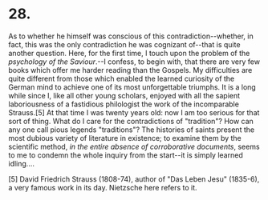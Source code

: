 # 28.

As to whether he himself was conscious of this contradiction--whether,
in fact, this was the only contradiction he was cognizant of--that is
quite another question. Here, for the first time, I touch upon the
problem of the _psychology of the Saviour_.--I confess, to begin with,
that there are very few books which offer me harder reading than the
Gospels. My difficulties are quite different from those which enabled
the learned curiosity of the German mind to achieve one of its most
unforgettable triumphs. It is a long while since I, like all other young
scholars, enjoyed with all the sapient laboriousness of a fastidious
philologist the work of the incomparable Strauss.[5] At that time I was
twenty years old: now I am too serious for that sort of thing. What do I
care for the contradictions of "tradition"? How can any one call pious
legends "traditions"? The histories of saints present the most dubious
variety of literature in existence; to examine them by the scientific
method, _in the entire absence of corroborative documents_, seems to me
to condemn the whole inquiry from the start--it is simply learned
idling....

[5] David Friedrich Strauss (1808-74), author of "Das Leben Jesu"
(1835-6), a very famous work in its day. Nietzsche here refers to it.


